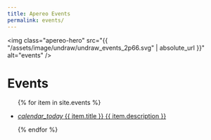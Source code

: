 ```yaml
---
title: Apereo Events
permalink: events/
---
```


<img class="apereo-hero" src="{{ "/assets/image/undraw/undraw_events_2p66.svg" | absolute_url }}" alt="events" />

# Events

<ul class="mdl-list">

{% for item in site.events %}

  <li class="mdl-list__item mdl-list__item--two-line">
    <a href="{{ item.url }}">
      <i class="material-icons">calendar_today</i>
      <span>{{ item.title }}</span>
      <span class="mdl-list__item-sub-title">{{ item.description }}</span>
    </a>
  </li>

{% endfor %}

</ul>
